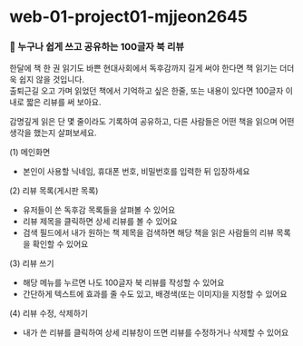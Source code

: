 # web-01-project01-mjjeon2645

### 🌱 누구나 쉽게 쓰고 공유하는 100글자 북 리뷰

한달에 책 한 권 읽기도 바쁜 현대사회에서 독후감까지 길게 써야 한다면 책 읽기는 더더욱 쉽지 않을 것입니다. <br>
출퇴근길 오고 가며 읽었던 책에서 기억하고 싶은 한줄, 
또는 내용이 있다면 100글자 이내로 짧은 리뷰를 써 보아요.

감명깊게 읽은 단 몇 줄이라도 기록하여 공유하고, 다른 사람들은 어떤 책을 읽으며 어떤 생각을 했는지 살펴보세요.

(1) 메인화면
 - 본인이 사용할 닉네임, 휴대폰 번호, 비밀번호를 입력한 뒤 입장하세요

(2) 리뷰 목록(게시판 목록)
 - 유저들이 쓴 독후감 목록들을 살펴볼 수 있어요
 - 리뷰 제목을 클릭하면 상세 리뷰를 볼 수 있어요
 - 검색 필드에서 내가 원하는 책 제목을 검색하면 해당 책을 읽은 사람들의 리뷰 목록을 확인할 수 있어요

(3) 리뷰 쓰기
 - 해당 메뉴를 누르면 나도 100글자 북 리뷰를 작성할 수 있어요
 - 간단하게 텍스트에 효과를 줄 수도 있고, 배경색(또는 이미지)을 지정할 수 있어요

(4) 리뷰 수정, 삭제하기
 - 내가 쓴 리뷰를 클릭하여 상세 리뷰창이 뜨면 리뷰를 수정하거나 삭제할 수 있어요
 
